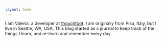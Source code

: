 ```yaml
---
layout: home
---
```

I am Valeria, a developer at [thoughtbot](https://thoughtbot.com/).
I am originally from Pisa, Italy, but I live in Seattle, WA, USA.
This blog started as a journal to keep track of the things I learn, and re-learn
and remember every day.
